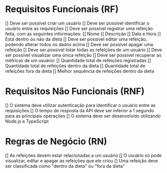 # Requisitos Funcionais (RF)

[] Deve ser possível criar um usuário
[] Deve ser possível identificar o usuário entre as requisições
[] Deve ser possível registrar uma refeição feita, com as seguintes informações:
[] Nome
[] Descrição
[] Data e Hora
[] Está dentro ou não da dieta
[] Deve ser possível editar uma refeição, podendo alterar todos os dados acima
[] Deve ser possível apagar uma refeição
[] Deve ser possível listar todas as refeições de um usuário
[] Deve ser possível visualizar uma única refeição
[] Deve ser possível recuperar as métricas de um usuário:
[] Quantidade total de refeições registradas
[] Quantidade total de refeições dentro da dieta
[] Quantidade total de refeições fora da dieta
[] Melhor sequência de refeições dentro da dieta


# Requisitos Não Funcionais (RNF)
[] O sistema deve utilizar autenticação para identificar o usuário entre as requisições
[] O tempo de resposta da API deve ser inferior a 1 segundo para as principais operações
[] O sistema deve ser desenvolvido utilizando Node.js e TypeScript


# Regras de Negócio (RN)
[] As refeições devem estar relacionadas a um usuário
[] O usuário só pode visualizar, editar e apagar as refeições que ele criou
[] Uma refeição deve ser classificada como "dentro da dieta" ou "fora da dieta"
